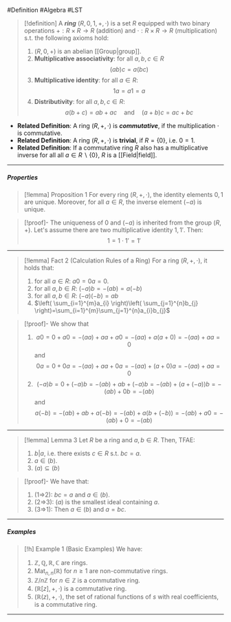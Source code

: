 #Definition #Algebra  #LST

> [!definition]
> A ***ring*** $(R,0,1,+,\cdot)$ is a set $R$ equipped with two binary operations $+:R\times R \to R$ (addition) and $\cdot:R \times R \to R$ (multiplication) s.t. the following axioms hold:
> 1. $(R,0,+)$ is an abelian [[Group|group]].
> 2. **Multiplicative associativity**: for all $a,b,c\in R$
>    $$ (ab)c=a(bc)$$
> 4. **Multiplicative identity**: for all $a\in R$: $$1a=a 1=a$$
> 5. **Distributivity**: for all $a,b,c\in R$: $$a(b+c)=ab+ac\quad \text{and}\quad (a+b)c=ac+bc$$

- **Related Definition**: A ring $(R,+,\cdot)$ is ***commutative***, if the multiplication $\cdot$ is commutative.
- **Related Definition**: A ring $(R,+,\cdot)$ is **trivial**, if $R=\{ 0 \}$, i.e. $0=1$.
- **Related Definition**: If a commutative ring $R$ also has a multiplicative inverse for all all $a\in R\backslash\{ 0 \}$, $R$ is a [[Field|field]].
---
##### Properties
> [!lemma] Proposition 1
> For every ring $(R,+,\cdot)$, the identity elements $0,1$ are unique. Moreover, for all $a\in R$, the inverse element $(-a)$ is unique.

> [!proof]-
> The uniqueness of $0$ and $(-a)$ is inherited from the group $(R,+)$. Let's assume there are two multiplicative identity $1,1'$. Then:
> $$1=1\cdot 1'=1'$$
----
> [!lemma] Fact 2 (Calculation Rules of a Ring)
> For a ring $(R,+,\cdot)$, it holds that:
> 1. for all $a\in R$: $a 0=0a=0$.
> 2. for all $a,b\in R$: $(-a)b=-(ab)=a(-b)$
> 3. for all $a,b\in R:$ $(-a)(-b)=ab$
> 4. $\left( \sum_{i=1}^{m}a_{i} \right)\left( \sum_{j=1}^{n}b_{j} \right)=\sum_{i=1}^{m}\sum_{j=1}^{n}a_{i}b_{j}$

> [!proof]-
> We show that
> 1. $$a 0 = 0+a0 =-(aa)+aa+a0=-(aa)+a(a+0)=-(aa)+aa=0$$ and
> 	$$0a=0+0a=-(aa)+aa+0a=-(aa)+(a+0)a=-(aa)+aa=0$$ 
>2. $$(-a)b=0+(-a)b=-(ab)+ab+(-a)b=-(ab)+(a+(-a))b=-(ab)+0b=-(ab)$$
>	and $$a(-b)=-(ab)+ab+a(-b)=-(ab)+a(b+(-b))=-(ab)+a0=-(ab)+0=-(ab)$$
----
> [!lemma] Lemma 3
> Let $R$ be a ring and $a,b\in R$. Then, TFAE:
> 1. $b|a$, i.e. there exists $c\in R$ s.t. $bc=a$.
> 2. $a\in (b)$.
> 3. $(a)\subseteq(b)$

> [!proof]-
> We have that:
> 1. (1=>2): $bc=a$ and $a\in (b)$.
> 2. (2=>3): $(a)$ is the smallest ideal containing $a$. 
> 3. (3=>1): Then $a\in (b)$ and $a=bc$.
---
##### Examples
> [!h] Example 1 (Basic Examples)
> We have:
> 1. $\mathbb{Z},\mathbb{Q},\mathbb{R},\mathbb{C}$ are rings.
> 2. $\text{Mat}_{n,n}(\mathbb{R})$ for $n\geq 1$ are non-commutative rings. 
> 3. $\mathbb{Z} / n\mathbb{Z}$ for $n\in \mathbb{Z}$ is a commutative ring. 
> 4. $(\mathbb{R}[z],+,\cdot)$ is a commutative ring.
> 5. $(\mathbb{R}(z),+,\cdot)$, the set of rational functions of $s$ with real coefficients, is a commutative ring.
---